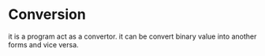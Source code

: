 # Conversion
it is a program act as a convertor. it can be convert binary value into another forms and vice versa.
